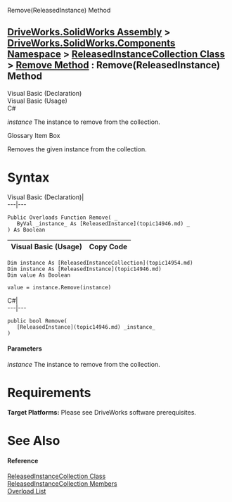 Remove(ReleasedInstance) Method   
  
[DriveWorks.SolidWorks Assembly](topic13342.md) > [DriveWorks.SolidWorks.Components Namespace](topic13925.md) > [ReleasedInstanceCollection Class](topic14954.md) > [Remove Method](topic14962.md) : Remove(ReleasedInstance) Method  
---  
  
Visual Basic (Declaration)    
Visual Basic (Usage)    
C# 

_instance_
    The instance to remove from the collection.

Glossary Item Box

Removes the given instance from the collection. 

# Syntax

Visual Basic (Declaration)|   
---|---  
      
    
    Public Overloads Function Remove( _
       ByVal _instance_ As [ReleasedInstance](topic14946.md) _
    ) As Boolean  
  
Visual Basic (Usage)| Copy Code  
---|---  
      
    
    Dim instance As [ReleasedInstanceCollection](topic14954.md)
    Dim instance As [ReleasedInstance](topic14946.md)
    Dim value As Boolean
     
    value = instance.Remove(instance)  
  
C#|   
---|---  
      
    
    public bool Remove( 
       [ReleasedInstance](topic14946.md) _instance_
    )  
  
#### Parameters

 _instance_
    The instance to remove from the collection.

# Requirements

**Target Platforms:** Please see DriveWorks software prerequisites.

# See Also

#### Reference

[ReleasedInstanceCollection Class](topic14954.md)   
[ReleasedInstanceCollection Members](topic14955.md)   
[Overload List](topic14962.md)


